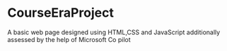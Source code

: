 # CourseEraProject
A basic web page designed using HTML,CSS and JavaScript additionally assessed by the help of Microsoft Co pilot
